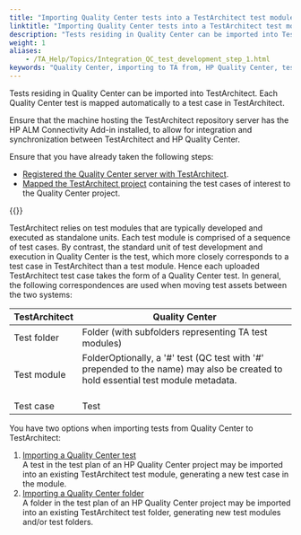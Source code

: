 ```yaml
--- 
title: "Importing Quality Center tests into a TestArchitect test module"
linktitle: "Importing Quality Center tests into a TestArchitect test module"
description: "Tests residing in Quality Center can be imported into TestArchitect. Each Quality Center test is mapped automatically to a test case in TestArchitect."
weight: 1
aliases: 
    - /TA_Help/Topics/Integration_QC_test_development_step_1.html
keywords: "Quality Center, importing to TA from, HP Quality Center, test development, importing Quality Center tests, test modules, integration, importing tests"
---
```


Tests residing in Quality Center can be imported into TestArchitect. Each Quality Center test is mapped automatically to a test case in TestArchitect.

Ensure that the machine hosting the TestArchitect repository server has the HP ALM Connectivity Add-in installed, to allow for integration and synchronization between TestArchitect and HP Quality Center.

Ensure that you have already taken the following steps:

-   [Registered the Quality Center server with TestArchitect](/user-guide/integration-with-third-party-tools/hp-quality-center/configuring-integration-with-hp-quality-center/setting-up-the-connection-with-quality-center/configuring-the-quality-center-connection).
-   [Mapped the TestArchitect project](/user-guide/integration-with-third-party-tools/hp-quality-center/configuring-integration-with-hp-quality-center/setting-up-the-connection-with-quality-center/mapping-a-testarchitect-project-to-a-quality-center-project) containing the test cases of interest to the Quality Center project.

{{<note>}}

TestArchitect relies on test modules that are typically developed and executed as standalone units. Each test module is comprised of a sequence of test cases. By contrast, the standard unit of test development and execution in Quality Center is the test, which more closely corresponds to a test case in TestArchitect than a test module. Hence each uploaded TestArchitect test case takes the form of a Quality Center test. In general, the following correspondences are used when moving test assets between the two systems:

|TestArchitect|Quality Center|
|-------------|--------------|
|Test folder|Folder \(with subfolders representing TA test modules\)|
|Test module|FolderOptionally, a '\#' test \(QC test with '\#' prepended to the name\) may also be created to hold essential test module metadata.<br><br>|<br>
|Test case|Test|

You have two options when importing tests from Quality Center to TestArchitect:

1.  [Importing a Quality Center test](/user-guide/integration-with-third-party-tools/hp-quality-center/features/importing-quality-center-tests-into-a-testarchitect-test-module/importing-a-quality-center-test)  
A test in the test plan of an HP Quality Center project may be imported into an existing TestArchitect test module, generating a new test case in the module.
2.  [Importing a Quality Center folder](/user-guide/integration-with-third-party-tools/hp-quality-center/features/importing-quality-center-tests-into-a-testarchitect-test-module/importing-a-quality-center-folder)  
A folder in the test plan of an HP Quality Center project may be imported into an existing TestArchitect test folder, generating new test modules and/or test folders.



